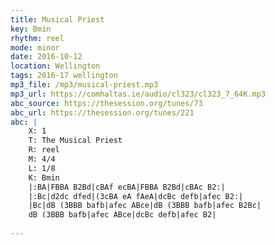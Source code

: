 ```yaml
---
title: Musical Priest
key: Bmin
rhythm: reel
mode: minor
date: 2016-10-12
location: Wellington
tags: 2016-17 wellington 
mp3_file: /mp3/musical-priest.mp3
mp3_url: https://comhaltas.ie/audio/cl323/cl323_7_64K.mp3
abc_source: https://thesession.org/tunes/73
abc_url: https://thesession.org/tunes/221
abc: |
    X: 1
    T: The Musical Priest
    R: reel
    M: 4/4
    L: 1/8
    K: Bmin
    |:BA|FBBA B2Bd|cBAf ecBA|FBBA B2Bd|cBAc B2:|
    |:Bc|d2dc dfed|(3cBA eA fAeA|dcBc defb|afec B2:|
    |Bc|dB (3BBB bafb|afec ABce|dB (3BBB bafb|afec B2Bc|
    dB (3BBB bafb|afec ABce|dcBc defb|afec B2|
    
---
```


